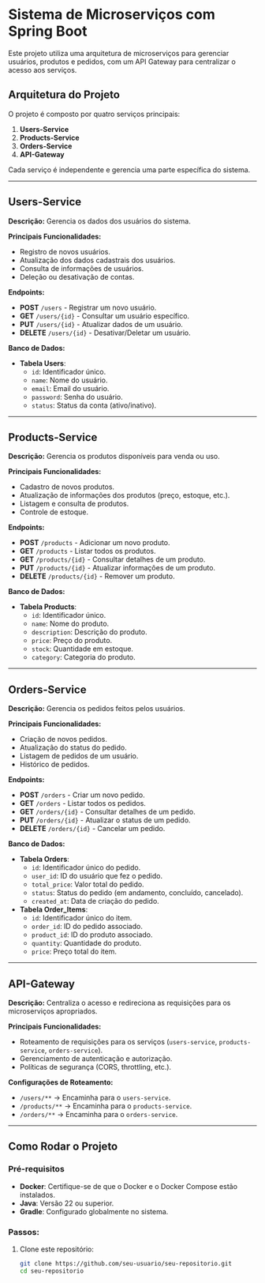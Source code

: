 # Sistema de Microserviços com Spring Boot

Este projeto utiliza uma arquitetura de microserviços para gerenciar usuários, produtos e pedidos, com um API Gateway para centralizar o acesso aos serviços.

## Arquitetura do Projeto

O projeto é composto por quatro serviços principais:

1. **Users-Service**
2. **Products-Service**
3. **Orders-Service**
4. **API-Gateway**

Cada serviço é independente e gerencia uma parte específica do sistema.

---

## **Users-Service**
**Descrição:** Gerencia os dados dos usuários do sistema.

**Principais Funcionalidades:**
- Registro de novos usuários.
- Atualização dos dados cadastrais dos usuários.
- Consulta de informações de usuários.
- Deleção ou desativação de contas.

**Endpoints:**
- **POST** `/users` - Registrar um novo usuário.
- **GET** `/users/{id}` - Consultar um usuário específico.
- **PUT** `/users/{id}` - Atualizar dados de um usuário.
- **DELETE** `/users/{id}` - Desativar/Deletar um usuário.

**Banco de Dados:**
- **Tabela Users**:
  - `id`: Identificador único.
  - `name`: Nome do usuário.
  - `email`: Email do usuário.
  - `password`: Senha do usuário.
  - `status`: Status da conta (ativo/inativo).

---

## **Products-Service**
**Descrição:** Gerencia os produtos disponíveis para venda ou uso.

**Principais Funcionalidades:**
- Cadastro de novos produtos.
- Atualização de informações dos produtos (preço, estoque, etc.).
- Listagem e consulta de produtos.
- Controle de estoque.

**Endpoints:**
- **POST** `/products` - Adicionar um novo produto.
- **GET** `/products` - Listar todos os produtos.
- **GET** `/products/{id}` - Consultar detalhes de um produto.
- **PUT** `/products/{id}` - Atualizar informações de um produto.
- **DELETE** `/products/{id}` - Remover um produto.

**Banco de Dados:**
- **Tabela Products**:
  - `id`: Identificador único.
  - `name`: Nome do produto.
  - `description`: Descrição do produto.
  - `price`: Preço do produto.
  - `stock`: Quantidade em estoque.
  - `category`: Categoria do produto.

---

## **Orders-Service**
**Descrição:** Gerencia os pedidos feitos pelos usuários.

**Principais Funcionalidades:**
- Criação de novos pedidos.
- Atualização do status do pedido.
- Listagem de pedidos de um usuário.
- Histórico de pedidos.

**Endpoints:**
- **POST** `/orders` - Criar um novo pedido.
- **GET** `/orders` - Listar todos os pedidos.
- **GET** `/orders/{id}` - Consultar detalhes de um pedido.
- **PUT** `/orders/{id}` - Atualizar o status de um pedido.
- **DELETE** `/orders/{id}` - Cancelar um pedido.

**Banco de Dados:**
- **Tabela Orders**:
  - `id`: Identificador único do pedido.
  - `user_id`: ID do usuário que fez o pedido.
  - `total_price`: Valor total do pedido.
  - `status`: Status do pedido (em andamento, concluído, cancelado).
  - `created_at`: Data de criação do pedido.
- **Tabela Order_Items**:
  - `id`: Identificador único do item.
  - `order_id`: ID do pedido associado.
  - `product_id`: ID do produto associado.
  - `quantity`: Quantidade do produto.
  - `price`: Preço total do item.

---

## **API-Gateway**
**Descrição:** Centraliza o acesso e redireciona as requisições para os microserviços apropriados.

**Principais Funcionalidades:**
- Roteamento de requisições para os serviços (`users-service`, `products-service`, `orders-service`).
- Gerenciamento de autenticação e autorização.
- Políticas de segurança (CORS, throttling, etc.).

**Configurações de Roteamento:**
- `/users/**` -> Encaminha para o `users-service`.
- `/products/**` -> Encaminha para o `products-service`.
- `/orders/**` -> Encaminha para o `orders-service`.

---

## Como Rodar o Projeto

### **Pré-requisitos**
- **Docker**: Certifique-se de que o Docker e o Docker Compose estão instalados.
- **Java**: Versão 22 ou superior.
- **Gradle**: Configurado globalmente no sistema.

### **Passos:**
1. Clone este repositório:
   ```bash
   git clone https://github.com/seu-usuario/seu-repositorio.git
   cd seu-repositorio
